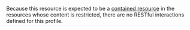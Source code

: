 Because this resource is expected to be a [contained resource](https://www.hl7.org/fhir/references.html#contained) in the resources whose content is restricted, there are no RESTful interactions defined for this profile.